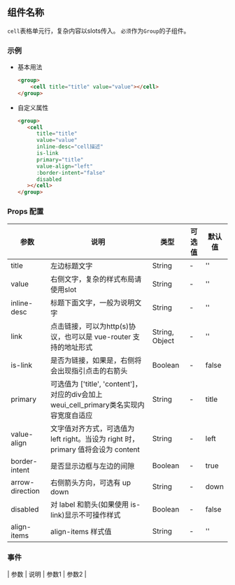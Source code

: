 ## 组件名称

 `cell`表格单元行，复杂内容以slots传入。
 `必须`作为`Group`的子组件。

### 示例

- 基本用法
    ```html
    <group>
        <cell title="title" value="value"></cell>
    </group>
    ```

- 自定义属性
    ```html
    <group>
       <cell 
          title="title" 
          value="value"
          inline-desc="cell描述"
          is-link
          primary="title"
          value-align="left"
          :border-intent="false"
          disabled
       ></cell>
    </group>
    ```
    
### Props 配置

| 参数 | 说明 | 类型 | 可选值 | 默认值 |
| - | - | - | - | - |
| title | 左边标题文字 | String | - | '' |
| value | 右侧文字，复杂的样式布局请使用slot | String | - | '' |
| inline-desc | 标题下面文字，一般为说明文字 | String | - | '' |
| link | 点击链接，可以为http(s)协议，也可以是 vue-router 支持的地址形式 | String, Object | - | '' |
| is-link | 是否为链接，如果是，右侧将会出现指引点击的右箭头 | Boolean | - | false |
| primary | 可选值为 ['title', 'content']，对应的div会加上weui_cell_primary类名实现内容宽度自适应 | String | - | title |
| value-align | 文字值对齐方式，可选值为 left right。当设为 right 时，primary 值将会设为 content | String | - | left |
| border-intent | 是否显示边框与左边的间隙 | Boolean | - | true |
| arrow-direction | 右侧箭头方向，可选有 up down | String | - | down |
| disabled | 对 label 和箭头(如果使用 is-link)显示不可操作样式 | Boolean | - | false |
| align-items | align-items 样式值 | String | - | '' |

### 事件

| 参数 | 说明 | 参数1 | 参数2 |




